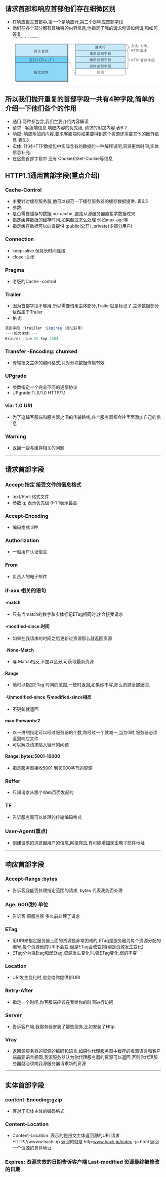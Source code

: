 ## 请求首部和响应首部他们存在细微区别
+ 在响应报文首部中,第一个是响应行,第二个是响应首部字段
+ 他们在各个部分都有其独特的内容信息,他指定了我的请求包该如何请,和如何答复
![](2022-03-30-23-09-03.png)

## 所以我们抛开重复的首部字段一共有4种字段,简单的介绍一下他们各个的作用
+ 通用:两种都包含,我们主要介绍内容解读
+ 请求 : 客服端信息  响应内容的优先级, 请求的附加内容 表6.2
+ 响应 :响应附加的内容,要求客服端你如果要得到这个资源还需要其他的额外信息  表6.3
+ 实体: 针对HTTP数据包中实际含有的数据的一种解释说明,资源更新时间,实体信息补充.
+ 在这些首部字段中 还有 Cookie和Set-Cookie等信息
  
## HTTP1.1通用首部字段(重点介绍)
### Cache-Control
+ 主要针对缓存服务器,他可以规范一下缓存服务器的缓存数据提供. 表6.5
+ 参数:
+ 是否需要缓存的数据:no-cache ,直接从源服务器直接拿数据过来
+ 指定缓存数据的缓存时间,如果超过怎么处理 例如max-age等
+ 指定缓存数据可以向谁提供 :public(公开) ,private(少部分用户)

### Connection 
+ keep-alive 保持长时间连接
+ close :关闭

### Pragma
+ 老版的Cache -control

### Trailer 
+ 因为首部字段不够用,所以需要借用主体部分,Trailer就是标记了,主体数据部分依然属于Trailer
+ 格式:
```java
首部字段 :Traiiler :EXpiree (标记符号)
---(报文主体)---
Expires :tue 28 Sep 2004
```

### Transfer -Encoding: chunked
+ 传输报文主体的编码格式,只对分块数据传输有效

### UPgrade 
+ 参数指定一个完全不同的通信协议
+ UPgrade:TLS/1.0 HTTP/1.1
  
### via: 1.0 URI
+ 为了追踪客服端和服务器之间的传输路线,各个服务器都会往里面添加自己的信息

### Warning
+ 返回一些与缓存相关的问题

---
## 请求首部字段
### Accept:指定 接受文件的信息格式
+ text/html 格式文件
+ 参数 q; 表示优先级 0-1 1表示最高

### Accept-Encoding
+ 编码格式 3种

### Authorization 
+ 一般用户认证信息

### From
+ 负责人的电子邮件

### if-xxx 相关的语句 
#### -match
+ 只有当match的数字和实体标记ETag相同时,才会接受请求

#### -modified-since:时间
+ 如果在我请求的时间之后更新过资源那么就返回资源

#### -None-Match 
+ 与 Match相反,不加以区分,可获取最新资源
  
#### Range 
+ 他可以指定ETag 时间的范围,一致时返回,如果你不写,那么资源全部返回.

#### -Unmodified-since 与modified-since相反
+ 不更新就返回

#### max-Forwards:2
+ 以十进制指定可以经过服务器的个数,每经过一个就减一,当为0时,服务器必须返回响应文件
+ 可以解决请求陷入循环的问题

#### Range: bytes:5001-10000 
+ 指定服务器接收5001 到10000字节的资源

### Reffer 
+ 只知请求从哪个Web页面发起的

### TE
+ 告诉服务器可以处理的传输编码格式

### User-Agent(重点)
+ 创建请求的浏览器用户的信息,网络爬虫,有可能增加爬虫电子邮件地址


---
## 响应首部字段
### Accept-Rangs :bytes 
+ 告诉客我能否处理指定范围的请求, bytes 代表我能否处理

### Age: 600(秒) 单位
+ 告诉客 原服务器 多久前处理了请求

### ETag
+ 用URI来指定服务器上面的资源是非常困难的,ETag是服务器为每个资源分配的编号,每个资源他的URI不会变,但是ETag会改变(特别是资源发生变化)
+ ETag分为强Etag和弱Etag,资源发生变化时,强ETag变化,弱的不变

### Location
+ URI发生变化时,他会给你提供新URI

### Retry-After
+ 指定一个时间,你客服端应该在我给你的时间进行访问

### Server
+ 告诉客户端,我服务器安装了那些服务,比如安装了Http

### Vray
+ 返回源服务器的资源的编码和语言,如果你代理服务器中缓存的资源语言和客户端需要语言相同,我源服务器认为你代理服务器的资源可以返回,否则你代理服务器就必须向我源服务器请求新的资源

---
## 实体首部字段
### content-Encoding:gzip
+ 客对于实体主体的编码格式

### Content-Location
+ Content-Location :表示的是报文主体返回源的URI  请求HTTP://wwww.hachr.ip 返回的就是 http:www.hack.jp/index -ja.html 返回一个资源的具体地址

### Expires: 资源失效的日期告诉客户端 Last-modified 资源最终被修改的日期


